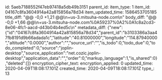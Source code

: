 id: 5aeb7188552f47eb97418a5db49b3151
parent_id: 
item_type: 1
item_id: 04167c8fa3604914a42a815856a78d34
item_updated_time: 1586453705185
title_diff: "@@ -0,0 +1,21 @@\n+us-3.mitsuha-node.com\n"
body_diff: "@@ -0,0 +1,66 @@\n+us-3.mitsuha-node.com%0A59237%0A2%0A1c8a2cd3-8e06-4fc1-aacd-d43b04b4ed5c\n"
metadata_diff: {"new":{"id":"04167c8fa3604914a42a815856a78d34","parent_id":"b3103386a3aa47fb8191d9b66adada1c","latitude":"40.81000000","longitude":"114.87940000","altitude":"0.0000","author":"","source_url":"","is_todo":0,"todo_due":0,"todo_completed":0,"source":"joplin-desktop","source_application":"net.cozic.joplin-desktop","application_data":"","order":0,"markup_language":1,"is_shared":0},"deleted":[]}
encryption_cipher_text: 
encryption_applied: 0
updated_time: 2020-04-09T18:08:17.101Z
created_time: 2020-04-09T18:08:17.101Z
type_: 13